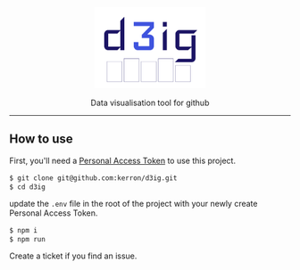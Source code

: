  <p align="center">
<img src="./d3ig.png" width="200">
 </p>

 <p align="center">
Data visualisation tool for github
</p>

---

## How to use

First, you'll need a [Personal Access Token](https://docs.github.com/en/authentication/keeping-your-account-and-data-secure/creating-a-personal-access-token) to use this project.

```
$ git clone git@github.com:kerron/d3ig.git
$ cd d3ig
```

update the `.env` file in the root of the project with your newly create Personal Access Token.

```
$ npm i
$ npm run
```

Create a ticket if you find an issue.
